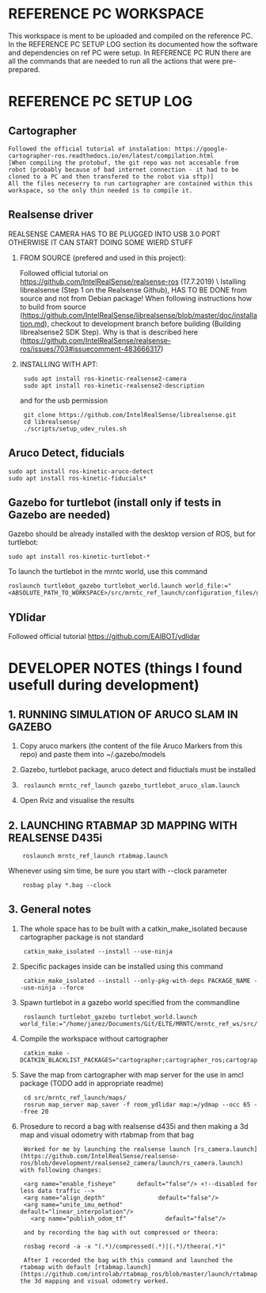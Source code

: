 # REFERENCE PC WORKSPACE

This workspace is ment to be uploaded and compiled on the reference PC. In the REFERENCE PC SETUP LOG section its documented how the software and dependencies on ref PC were setup. In REFERENCE PC RUN there are all the commands that are needed to run all the actions that were pre-prepared.
    

# REFERENCE PC SETUP LOG

## Cartographer

    Followed the official tutorial of instalation: https://google-cartographer-ros.readthedocs.io/en/latest/compilation.html
    [When compiling the protobuf, the git repo was not accesable from robot (probably because of bad internet connection - it had to be cloned to a PC and then transfered to the robot via sftp)]
    All the files neceserry to run cartographer are contained within this workspace, so the only thin needed is to compile it.

## Realsense driver
REALSENSE CAMERA HAS TO BE PLUGGED INTO USB 3.0 PORT OTHERWISE IT CAN START DOING SOME WIERD STUFF

1. FROM SOURCE (prefered and used in this project):

    Followed official tutorial on https://github.com/IntelRealSense/realsense-ros
    (17.7.2019) \ Istalling librealsense (Step 1 on the Realsense Github), HAS TO BE DONE from source and not from Debian package! When following instructions how to build from source (https://github.com/IntelRealSense/librealsense/blob/master/doc/installation.md), checkout to development branch before building (Building librealsense2 SDK Step). Why is that is described here (https://github.com/IntelRealSense/realsense-ros/issues/703#issuecomment-483666317)


2. INSTALLING WITH APT:

        sudo apt install ros-kinetic-realsense2-camera
        sudo apt install ros-kinetic-realsense2-description

    and for the usb permission

        git clone https://github.com/IntelRealSense/librealsense.git
        cd librealsense/
        ./scripts/setup_udev_rules.sh

## Aruco Detect, fiducials

    sudo apt install ros-kinetic-aruco-detect
    sudo apt install ros-kinetic-fiducials*

## Gazebo for turtlebot (install only if tests in Gazebo are needed)

Gazebo should be already installed with the desktop version of ROS, but for turtlebot:

    sudo apt install ros-kinetic-turtlebot-*

To launch the turtlebot in the mrntc world, use this command

    roslaunch turtlebot_gazebo turtlebot_world.launch world_file:="<ABSOLUTE_PATH_TO_WORKSPACE>/src/mrntc_ref_launch/configuration_files/gazebo_aruco.world"

## YDlidar

Followed official tutorial https://github.com/EAIBOT/ydlidar

# DEVELOPER NOTES (things I found usefull during development)

## 1. RUNNING SIMULATION OF ARUCO SLAM IN GAZEBO

1. Copy aruco markers (the content of the file Aruco Markers from this repo) and paste them into ~/.gazebo/models

2. Gazebo, turtlebot package, aruco detect and fiductials must be installed

3.      roslaunch mrntc_ref_launch gazebo_turtlebot_aruco_slam.launch

4. Open Rviz and visualise the results

## 2. LAUNCHING RTABMAP 3D MAPPING WITH REALSENSE D435i

        roslaunch mrntc_ref_launch rtabmap.launch

Whenever using sim time, be sure you start with --clock parameter

        rosbag play *.bag --clock

## 3. General notes

1. The whole space has to be built with a catkin_make_isolated because cartographer package is not standard

        catkin_make_isolated --install --use-ninja

1. Specific packages inside can be installed using this command

        catkin_make_isolated --install --only-pkg-with-deps PACKAGE_NAME --use-ninja --force    

1. Spawn turtlebot in a gazebo world specified from the commandline

        roslaunch turtlebot_gazebo turtlebot_world.launch world_file:="/home/janez/Documents/Git/ELTE/MRNTC/mrntc_ref_ws/src/mrntc_ref_launch/configuration_files/gazebo_aruco.world"

1. Compile the workspace without cartographer

        catkin_make -DCATKIN_BLACKLIST_PACKAGES="cartographer;cartographer_ros;cartographer_rviz"

1. Save the map from cartographer with map server for the use in amcl package (TODO add in appropriate readme)

        cd src/mrntc_ref_launch/maps/
        rosrun map_server map_saver -f room_ydlidar map:=/ydmap --occ 65 --free 20

1. Prosedure to record a bag with realsense d435i and then making a 3d map and visual odometry with rtabmap from that bag
        
        Worked for me by launching the realsense launch [rs_camera.launch](https://github.com/IntelRealSense/realsense-ros/blob/development/realsense2_camera/launch/rs_camera.launch) with following changes: 

        <arg name="enable_fisheye"      default="false"/> <!--disabled for less data traffic -->
        <arg name="align_depth"               default="false"/>
        <arg name="unite_imu_method"          default="linear_interpolation"/>
          <arg name="publish_odom_tf"           default="false"/>

        and by recording the bag with out compressed or theora: 

        rosbag record -a -x "(.*)/compressed(.*)|(.*)/theora(.*)"

        After I recorded the bag with this command and launched the rtabmap with default [rtabmap.launch](https://github.com/introlab/rtabmap_ros/blob/master/launch/rtabmap.launch), the 3d mapping and visual odometry worked.
